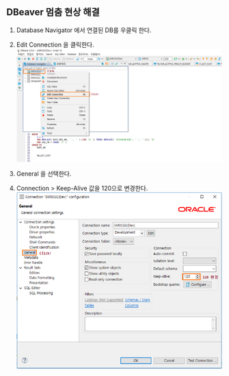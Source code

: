 
## DBeaver 멈춤 현상 해결

1. Database Navigator 에서 연결된 DB를 우클릭 한다.  
2. Edit Connection 을 클릭한다.  
![dbeaver설정1](./img/dbeaver설정1.png "dbeaver설정1")   


3. General 을 선택한다.  
4. Connection > Keep-Alive 값을 120으로 변경한다.  
![dbeaver설정2](./img/dbeaver설정2.png "dbeaver설정2")  

